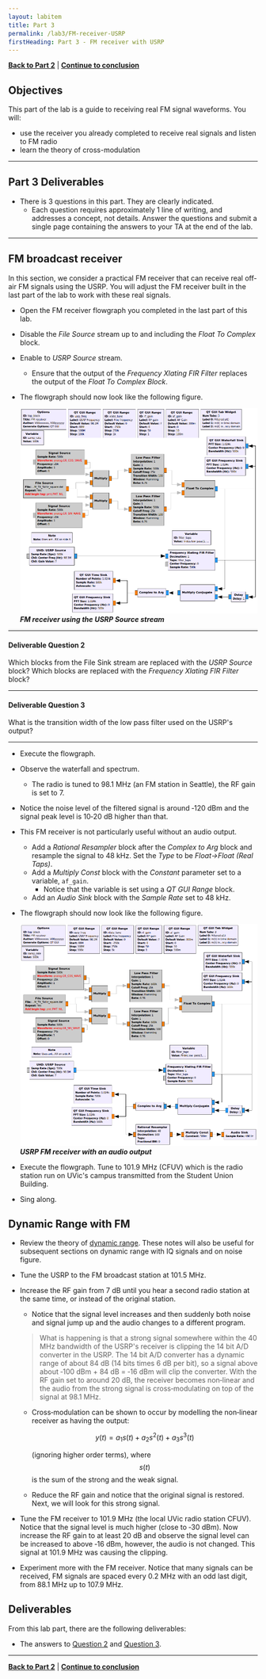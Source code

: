 ```yaml
---
layout: labitem
title: Part 3
permalink: /lab3/FM-receiver-USRP
firstHeading: Part 3 - FM receiver with USRP
---
```


[**Back to Part 2**](FM-receiver-simulation.md) | [**Continue to conclusion**](conclusion.md)

## Objectives

This part of the lab is a guide to receiving real FM signal waveforms. You will:

- use the receiver you already completed to receive real signals and listen to FM radio
- learn the theory of cross-modulation

---

## Part 3 Deliverables
<!-- #TODO review -->

<!-- - Two GRC files of SSB demodulators. You will be stepped through building them. -->
- There is 3 questions in this part. They are clearly indicated.
  - Each question requires approximately 1 line of writing, and addresses a concept, not details. Answer the questions and submit a single page containing the answers to your TA at the end of the lab.

---

## FM broadcast receiver

In this section, we consider a practical FM receiver that can receive real off-air FM signals using the USRP. You will adjust the FM receiver built in the last part of the lab to work with these real signals.

- Open the FM receiver flowgraph you completed in the last part of this lab.

- Disable the *File Source* stream up to and including the *Float To Complex* block.

- Enable to *USRP Source* stream.
  - Ensure that the output of the *Frequency Xlating FIR Filter* replaces the output of the *Float To Complex Block*.

- The flowgraph should now look like the following figure.

  ![fmrx_USRP-receiver-grc.png](./figures/fmrx_USRP-receiver-grc.png)<br>
  __*FM receiver using the USRP Source stream*__

---

#### Deliverable Question 2

Which blocks from the File Sink stream are replaced with the *USRP Source* block? Which blocks are replaced with the *Frequency Xlating FIR Filter* block?

---

#### Deliverable Question 3

What is the transition width of the low pass filter used on the USRP's output?

---

- Execute the flowgraph.

- Observe the waterfall and spectrum.
  - The radio is tuned to 98.1 MHz (an FM station in Seattle), the RF gain is set to 7.

- Notice the noise level of the filtered signal is around ‐120 dBm and the signal peak level is 10‐20 dB higher than that.

- This FM receiver is not particularly useful without an audio output.
  - Add a *Rational Resampler* block after the *Complex to Arg* block and resample the signal to 48 kHz. Set the *Type* to be *Float->Float (Real Taps)*.
  - Add a *Multiply Const* block with the *Constant* parameter set to a variable, `af_gain`.
    - Notice that the variable is set using a *QT GUI Range* block.
  - Add an *Audio Sink* block with the *Sample Rate* set to 48 kHz.

- The flowgraph should now look like the following figure.

  ![fmrx_USRP-receiver-with-audio-grc.png](./figures/fmrx_USRP-receiver-with-audio-grc.png)<br>
  __*USRP FM receiver with an audio output*__

- Execute the flowgraph. Tune to 101.9 MHz (CFUV) which is the radio station run on UVic's campus transmitted from the Student Union Building.

- Sing along.

## Dynamic Range with FM

- Review the theory of [dynamic range](data/DynamicRange.pdf). These notes will also be useful for subsequent sections on dynamic range with IQ signals and on noise figure.

- Tune the USRP to the FM broadcast station at 101.5 MHz.

- Increase the RF gain from 7 dB until you hear a second radio station at the same time, or instead of the original station.

  - Notice that the signal level increases and then suddenly both noise and signal jump up and the audio changes to a different program.

  > What is happening is that a strong signal somewhere within the 40 MHz bandwidth of the USRP's receiver is clipping the 14 bit A/D converter in the USRP. The 14 bit A/D converter has a dynamic range of about 84 dB (14 bits times 6 dB per bit), so a signal above about ‐100 dBm + 84 dB = ‐16 dBm will clip the converter. With the RF gain set to around 20 dB, the receiver becomes non‐linear and the audio from the strong signal is cross‐modulating on top of the signal at 98.1 MHz.

  - Cross‐modulation can be shown to occur by modelling the non‐linear receiver as having the output:

    $$ y(t) = a_1 s(t) + a_2 s^2 (t) + a_3 s^3 (t) $$

    (ignoring higher order terms), where $$ s(t) $$ is the sum of the strong and the weak signal.

  - Reduce the RF gain and notice that the original signal is restored. Next, we will look for this strong signal.

- Tune the FM receiver to 101.9 MHz (the local UVic radio station CFUV). Notice that the signal level is much higher (close to ‐30 dBm). Now increase the RF gain to at least 20 dB and observe the signal level can be increased to above ‐16 dBm, however, the audio is not changed. This signal at 101.9 MHz was causing the clipping.

- Experiment more with the FM receiver. Notice that many signals can be received, FM signals are spaced every 0.2 MHz with an odd last digit, from 88.1 MHz up to 107.9 MHz.


## Deliverables

From this lab part, there are the following deliverables:
<!-- #TODO add -->
<!-- - `FM_receiver.grc` -->
- The answers to [Question 2](#deliverable-question-2) and [Question 3](#deliverable-question-3).

---

[**Back to Part 2**](FM-receiver-simulation.md) | [**Continue to conclusion**](conclusion.md)
